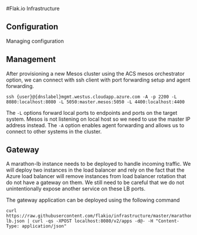 #Flak.io Infrastructure

## Configuration
Managing configuration

## Management
After provisioning a new Mesos cluster using the ACS mesos orchestrator option, we can connect with ssh client with port forwarding setup and agent forwarding.

`ssh {user}@{dnslabel}mgmt.westus.cloudapp.azure.com -A -p 2200 -L 8080:localhost:8080 -L 5050:master.mesos:5050 -L 4400:localhost:4400`

The `-L` options forward local ports to endpoints and ports on the target system. Mesos is not listening on local host so we need to use the master IP address instead.  The `-A` option enables agent forwarding and allows us to connect to other systems in the cluster.

## Gateway
A marathon-lb instance needs to be deployed to handle incoming traffic.  We will deploy two instances in the load balancer and rely on the fact that the Azure load balancer will remove instances from load balancer rotation that do not have a gateway on them. We still need to be careful that we do not unintentionally expose another service on these LB ports.

The gateway application can be deployed using the following command
```
curl https://raw.githubusercontent.com/flakio/infrastructure/master/marathon-lb.json | curl -qs -XPOST localhost:8080/v2/apps -d@- -H "Content-Type: application/json"
```

